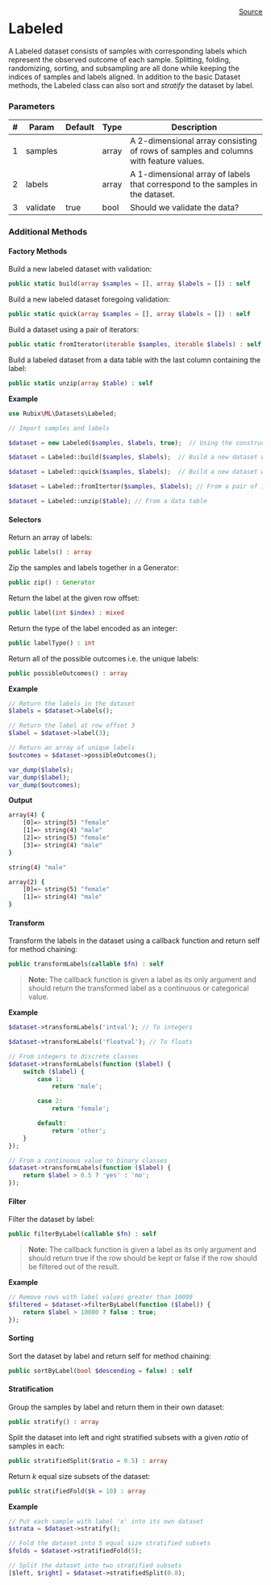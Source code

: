 <span style="float:right;"><a href="https://github.com/RubixML/RubixML/blob/master/src/Datasets/Labeled.php">Source</a></span>

# Labeled
A Labeled dataset consists of samples with corresponding labels which represent the observed outcome of each sample. Splitting, folding, randomizing, sorting, and subsampling are all done while keeping the indices of samples and labels aligned. In addition to the basic Dataset methods, the Labeled class can also sort and *stratify* the dataset by label.

### Parameters
| # | Param | Default | Type | Description |
|---|---|---|---|---|
| 1 | samples | | array | A 2-dimensional array consisting of rows of samples and columns with feature values. |
| 2 | labels | | array | A 1-dimensional array of labels that correspond to the samples in the dataset. |
| 3 | validate | true | bool | Should we validate the data? |

### Additional Methods

#### Factory Methods
Build a new labeled dataset with validation:
```php
public static build(array $samples = [], array $labels = []) : self
```

Build a new labeled dataset foregoing validation:
```php
public static quick(array $samples = [], array $labels = []) : self
```

Build a dataset using a pair of iterators:
```php
public static fromIterator(iterable $samples, iterable $labels) : self
```

Build a labeled dataset from a data table with the last column containing the label:
```php
public static unzip(array $table) : self
```

**Example**

```php
use Rubix\ML\Datasets\Labeled;

// Import samples and labels

$dataset = new Labeled($samples, $labels, true);  // Using the constructor

$dataset = Labeled::build($samples, $labels);  // Build a new dataset with validation

$dataset = Labeled::quick($samples, $labels);  // Build a new dataset without validation

$dataset = Labeled::fromItertor($samples, $labels); // From a pair of iterators

$dataset = Labeled::unzip($table); // From a data table
```

#### Selectors
Return an array of labels:
```php
public labels() : array
```

Zip the samples and labels together in a Generator:
```php
public zip() : Generator
```

Return the label at the given row offset:
```php
public label(int $index) : mixed
```

Return the type of the label encoded as an integer:
```php
public labelType() : int
```

Return all of the possible outcomes i.e. the unique labels:
```php
public possibleOutcomes() : array
```

**Example**

```php
// Return the labels in the dataset
$labels = $dataset->labels();

// Return the label at row offset 3
$label = $dataset->label(3);

// Return an array of unique labels
$outcomes = $dataset->possibleOutcomes();

var_dump($labels);
var_dump($label);
var_dump($outcomes);
```

**Output**

```sh
array(4) {
    [0]=> string(5) "female"
    [1]=> string(4) "male"
    [2]=> string(5) "female"
    [3]=> string(4) "male"
}

string(4) "male"

array(2) {
	[0]=> string(5) "female"
	[1]=> string(4) "male"
}
```

#### Transform
Transform the labels in the dataset using a callback function and return self for method chaining:
```php
public transformLabels(callable $fn) : self
```

> **Note:** The callback function is given a label as its only argument and should return the transformed label as a continuous or categorical value.

**Example**

```php
$dataset->transformLabels('intval'); // To integers

$dataset->transformLabels('floatval'); // To floats

// From integers to discrete classes
$dataset->transformLabels(function ($label) {
	switch ($label) {
		case 1:
			return 'male';

		case 2:
			return 'female';

		default:
			return 'other';
	}
});

// From a continuous value to binary classes
$dataset->transformLabels(function ($label) {
	return $label > 0.5 ? 'yes' : 'no';
});
```

#### Filter
Filter the dataset by label:
```php
public filterByLabel(callable $fn) : self
```

> **Note:** The callback function is given a label as its only argument and should return true if the row should be kept or false if the row should be filtered out of the result.

**Example**

```php
// Remove rows with label values greater than 10000
$filtered = $dataset->filterByLabel(function ($label)) {
	return $label > 10000 ? false : true;
});
```

#### Sorting
Sort the dataset by label and return self for method chaining:
```php
public sortByLabel(bool $descending = false) : self
```

#### Stratification
Group the samples by label and return them in their own dataset:
```php
public stratify() : array
```

Split the dataset into left and right stratified subsets with a given *ratio* of samples in each:
```php
public stratifiedSplit($ratio = 0.5) : array
```

Return *k* equal size subsets of the dataset:
```php
public stratifiedFold($k = 10) : array
```

**Example**

```php
// Put each sample with label 'x' into its own dataset
$strata = $dataset->stratify();

// Fold the dataset into 5 equal size stratified subsets
$folds = $dataset->stratifiedFold(5);

// Split the dataset into two stratified subsets
[$left, $right] = $dataset->stratifiedSplit(0.8);
```
